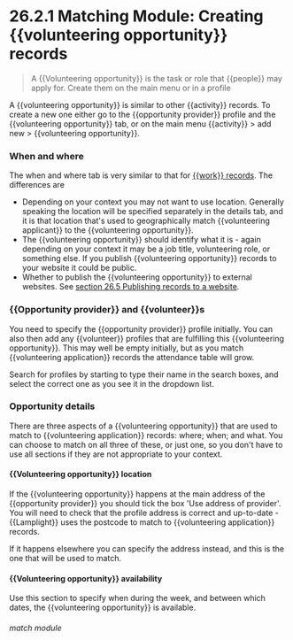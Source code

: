 # 26.2.1 Matching Module: Creating {{volunteering opportunity}} records

> A {{Volunteering opportunity}} is the task or role that {{people}} may apply for. Create them on the main menu or in a profile

A {{volunteering opportunity}} is similar to other {{activity}} records.  To create a new one either go to the {{opportunity provider}} profile and the {{volunteering opportunity}} tab, or on the main menu {{activity}} > add new > {{volunteering opportunity}}. 

### When and where

The when and where tab is very similar to that for [{{work}} records](/help/index/p/7.1.1).  The differences are 
 
 - Depending on your context you may not want to use location.  Generally speaking the location will be specified separately in the details tab, and it is that location that's used to geographically match {{volunteering applicant}} to the {{volunteering opportunity}}.
 - The {{volunteering opportunity}} should identify what it is - again depending on your context it may be a job title, volunteering role, or something else.  If you publish {{volunteering opportunity}} records to your website it could be public.
 - Whether to publish the {{volunteering opportunity}} to external websites.  See [section 26.5 Publishing records to a website](/help/index/p/26.5).
 
### {{Opportunity provider}} and {{volunteer}}s

You need to specify the {{opportunity provider}} profile initially.  You can also then add any {{volunteer}} profiles that are fulfilling this {{volunteering opportunity}}.  This may well be empty initially, but as you match {{volunteering application}} records the attendance table will grow.

Search for profiles by starting to type their name in the search boxes, and select the correct one as you see it in the dropdown list.

### Opportunity details

There are three aspects of a {{volunteering opportunity}} that are used to match to {{volunteering application}} records: where; when; and what.  You can choose to match on all three of these, or just one, so you don't have to use all sections if they are not appropriate to your context.

#### {{Volunteering opportunity}} location

If the {{volunteering opportunity}} happens at the main address of the {{opportunity provider}} you should tick the box 'Use address of provider'.  You will need to check that the profile address is correct and up-to-date - {{Lamplight}} uses the postcode to match to {{volunteering application}} records.

If it happens elsewhere you can specify the address instead, and this is the one that will be used to match.

#### {{Volunteering opportunity}} availability

Use this section to specify when during the week, and between which dates, the {{volunteering opportunity}} is available.
 
 




###### match module